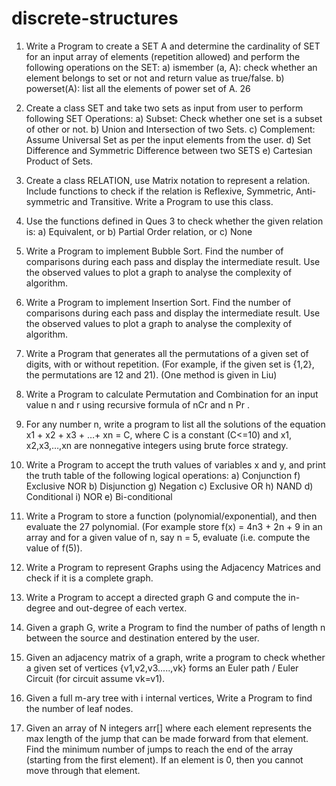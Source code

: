 # discrete-structures

1. Write a Program to create a SET A and determine the cardinality of SET for an input array of
   elements (repetition allowed) and perform the following operations on the SET: a) ismember (a,
   A): check whether an element belongs to set or not and return value as true/false. b) powerset(A):
   list all the elements of power set of A. 26

2. Create a class SET and take two sets as input from user to perform following SET Operations: a)
   Subset: Check whether one set is a subset of other or not. b) Union and Intersection of two Sets. c)
   Complement: Assume Universal Set as per the input elements from the user. d) Set Difference and
   Symmetric Difference between two SETS e) Cartesian Product of Sets.

3. Create a class RELATION, use Matrix notation to represent a relation. Include functions to
   check if the relation is Reflexive, Symmetric, Anti-symmetric and Transitive. Write a Program to
   use this class.

4. Use the functions defined in Ques 3 to check whether the given relation is: a) Equivalent, or b)
   Partial Order relation, or c) None

5. Write a Program to implement Bubble Sort. Find the number of comparisons during each pass
   and display the intermediate result. Use the observed values to plot a graph to analyse the
   complexity of algorithm.

6. Write a Program to implement Insertion Sort. Find the number of comparisons during each
   pass and display the intermediate result. Use the observed values to plot a graph to analyse the
   complexity of algorithm.

7. Write a Program that generates all the permutations of a given set of digits, with or without
   repetition. (For example, if the given set is {1,2}, the permutations are 12 and 21). (One method is
   given in Liu)

8. Write a Program to calculate Permutation and Combination for an input value n and r using
   recursive formula of nCr and n Pr .

9. For any number n, write a program to list all the solutions of the equation x1 + x2 + x3 + …+
   xn = C, where C is a constant (C<=10) and x1, x2,x3,…,xn are nonnegative integers using brute
   force strategy.

10. Write a Program to accept the truth values of variables x and y, and print the truth table of
    the following logical operations: a) Conjunction f) Exclusive NOR b) Disjunction g) Negation c)
    Exclusive OR h) NAND d) Conditional i) NOR e) Bi-conditional

11. Write a Program to store a function (polynomial/exponential), and then evaluate the 27
    polynomial. (For example store f(x) = 4n3 + 2n + 9 in an array and for a given value of n, say n = 5,
    evaluate (i.e. compute the value of f(5)).

12. Write a Program to represent Graphs using the Adjacency Matrices and check if it is a
    complete graph.

13. Write a Program to accept a directed graph G and compute the in-degree and out-degree of
    each vertex.

14. Given a graph G, write a Program to find the number of paths of length n between the source
    and destination entered by the user.

15. Given an adjacency matrix of a graph, write a program to check whether a given set of
    vertices {v1,v2,v3.....,vk} forms an Euler path / Euler Circuit (for circuit assume vk=v1).

16. Given a full m-ary tree with i internal vertices, Write a Program to find the number of leaf
    nodes.

17. Given an array of N integers arr[] where each element represents the max length of the jump that can be made forward from that element. Find the minimum number of jumps to reach the end of the array (starting from the first element). If an element is 0, then you cannot move through that element.
